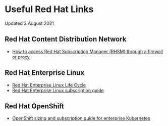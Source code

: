 # Useful Red Hat Links
Updated 3 August 2021

## Red Hat Content Distribution Network
- [How to access Red Hat Subscription Manager (RHSM) through a firewall or proxy](https://access.redhat.com/solutions/65300)


## Red Hat Enterprise Linux
- [Red Hat Enterprise Linux Life Cycle](https://access.redhat.com/support/policy/updates/errata)
- [Red Hat Enterprise Linux subscription guide](https://www.redhat.com/en/resources/Linux-rhel-subscription-guide)



## Red Hat OpenShift
- [OpenShift sizing and subscription guide for enterprise Kubernetes](https://www.redhat.com/en/resources/openshift-subscription-sizing-guide)
